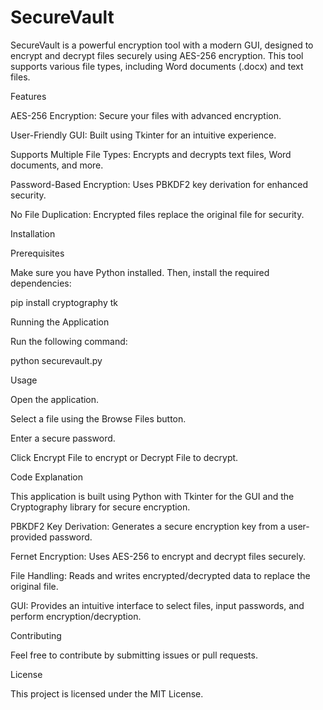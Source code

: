# SecureVault
SecureVault is a powerful encryption tool with a modern GUI, designed to encrypt and decrypt files securely using AES-256 encryption. This tool supports various file types, including Word documents (.docx) and text files.

Features

AES-256 Encryption: Secure your files with advanced encryption.

User-Friendly GUI: Built using Tkinter for an intuitive experience.

Supports Multiple File Types: Encrypts and decrypts text files, Word documents, and more.

Password-Based Encryption: Uses PBKDF2 key derivation for enhanced security.

No File Duplication: Encrypted files replace the original file for security.

Installation

Prerequisites

Make sure you have Python installed. Then, install the required dependencies:

pip install cryptography tk

Running the Application

Run the following command:

python securevault.py

Usage

Open the application.

Select a file using the Browse Files button.

Enter a secure password.

Click Encrypt File to encrypt or Decrypt File to decrypt.

Code Explanation

This application is built using Python with Tkinter for the GUI and the Cryptography library for secure encryption.

PBKDF2 Key Derivation: Generates a secure encryption key from a user-provided password.

Fernet Encryption: Uses AES-256 to encrypt and decrypt files securely.

File Handling: Reads and writes encrypted/decrypted data to replace the original file.

GUI: Provides an intuitive interface to select files, input passwords, and perform encryption/decryption.

Contributing

Feel free to contribute by submitting issues or pull requests.

License

This project is licensed under the MIT License.

